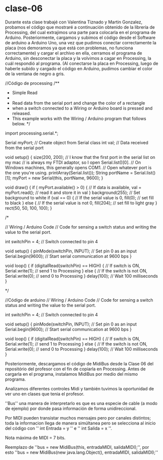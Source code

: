 # clase-06
Durante esta clase trabajé con Valentina Tiznado y Martin Gonzalez, probamos el código que mostraré a continuación obtenido de la librería de Processing, del cual extrajimos una parte para colocarla en el programa de Arduino. Posteriormente, cargamos y subimos el código desde el Software de arduino a Arduino Uno, una vez que pudimos conectar correctamente la placa (nos demoramos ya que está con problemas, no funciona correctamente) y cargar el archivo en ella, cerramos el programa de Arduino, sin desconectar la placa y la volvimos a cagar en Processing, la cuál respondió al programa. (Al conectarse la placa en Processing, luego de haberle subido y cargado el código en Arduino, pudimos cambiar el color de la ventana de negro a gris.

//Código de processing
/**
 * Simple Read
 * 
 * Read data from the serial port and change the color of a rectangle
 * when a switch connected to a Wiring or Arduino board is pressed and released.
 * This example works with the Wiring / Arduino program that follows below.
 */


import processing.serial.*;

Serial myPort;  // Create object from Serial class
int val;      // Data received from the serial port

void setup() 
{
  size(200, 200);
  // I know that the first port in the serial list on my mac
  // is always my  FTDI adaptor, so I open Serial.list()[0].
  // On Windows machines, this generally opens COM1.
  // Open whatever port is the one you're using.
  printArray(Serial.list());
  String portName = Serial.list()[1];
  myPort = new Serial(this, portName, 9600);
}

void draw()
{
  if ( myPort.available() > 0) {  // If data is available,
    val = myPort.read();         // read it and store it in val
  }
  background(255);             // Set background to white
  if (val == 0) {              // If the serial value is 0,
    fill(0);                   // set fill to black
  } 
  else {                       // If the serial value is not 0,
    fill(204);                 // set fill to light gray
  }
  rect(50, 50, 100, 100);
}



/*

// Wiring / Arduino Code
// Code for sensing a switch status and writing the value to the serial port.

int switchPin = 4;                       // Switch connected to pin 4

void setup() {
  pinMode(switchPin, INPUT);             // Set pin 0 as an input
  Serial.begin(9600);                    // Start serial communication at 9600 bps
}

void loop() {
  if (digitalRead(switchPin) == HIGH) {  // If switch is ON,
    Serial.write(1);               // send 1 to Processing
  } else {                               // If the switch is not ON,
    Serial.write(0);               // send 0 to Processing
  }
  delay(100);                            // Wait 100 milliseconds
}

*/


//Código de arduino
// Wiring / Arduino Code
// Code for sensing a switch status and writing the value to the serial port.

int switchPin = 4;                       // Switch connected to pin 4

void setup() {
  pinMode(switchPin, INPUT);             // Set pin 0 as an input
  Serial.begin(9600);                    // Start serial communication at 9600 bps
}

void loop() {
  if (digitalRead(switchPin) == HIGH) {  // If switch is ON,
    Serial.write(1);               // send 1 to Processing
  } else {                               // If the switch is not ON,
    Serial.write(0);               // send 0 to Processing
  }
  delay(100);                            // Wait 100 milliseconds
}

Posteriormente, descargamos el código de MidiBus desde la Clase 06 del repositório del profesor con el fin de copiarla en Processing. Antes de cargarla en el programa, instalamos MidiBus por medio del mismo programa.

Analizamos diferentes controles Midi y también tuvimos la oportunidad de ver uno en clases que tenia el profesor.

''Bus'' una manera de interpretarlo es que es una especie de cable (a modo de ejemplo) por donde pasa información de forma unidireccional.

Por MIDI pueden transistar muchos mensajes pero por canales distintos; toda la informacion llega de manera simúltanea pero se selecciona al inicio del código con '' int Entrada = y '' e '' int Salida = x ''.

Nota máxima de MIDI = 7 bits.

Reemplazo de ''bus = new MidiBus(this, entradaMIDI, salidaMIDI);'', por esto ''bus = new MidiBus(new java.lang.Object(), entradaMIDI, salidaMIDI);''




